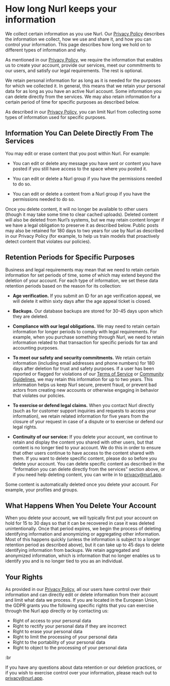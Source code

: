 # How long Nurl keeps your information

We collect certain information as you use Nurl. Our [Privacy Policy](/legal/privacy/) describes the information we collect, how we use and share it, and how you can control your information. This page describes how long we hold on to different types of information and why.

As mentioned in our [Privacy Policy](/legal/privacy/), we require the information that enables us to create your account, provide our services, meet our commitments to our users, and satisfy our legal requirements. The rest is optional.

We retain personal information for as long as it is needed for the purposes for which we collected it. In general, this means that we retain your personal data for as long as you have an active Nurl account. Some information you can delete directly from the services. We may also retain information for a certain period of time for specific purposes as described below.

As described in our [Privacy Policy](/legal/privacy/), you can limit Nurl from collecting some types of information used for specific purposes.

## Information You Can Delete Directly From The Services

You may edit or erase content that you post within Nurl. For example:

- You can edit or delete any message you have sent or content you have posted if you still have access to the space where you posted it.

- You can edit or delete a Nurl group if you have the permissions needed to do so.

- You can edit or delete a content from a Nurl group if you have the permissions needed to do so.

Once you delete content, it will no longer be available to other users (though it may take some time to clear cached uploads). Deleted content will also be deleted from Nurl’s systems, but we may retain content longer if we have a legal obligation to preserve it as described below. Public posts may also be retained for 180 days to two years for use by Nurl as described in our Privacy Policy (for example, to help us train models that proactively detect content that violates our policies).

## Retention Periods for Specific Purposes

Business and legal requirements may mean that we need to retain certain information for set periods of time, some of which may extend beyond the deletion of your account. For each type of information, we set these data retention periods based on the reason for its collection:

- **Age verification.** If you submit an ID for an age verification appeal, we will delete it within sixty days after the age appeal ticket is closed.

- **Backups.** Our database backups are stored for 30-45 days upon which they are deleted.

- **Compliance with our legal obligations.** We may need to retain certain information for longer periods to comply with legal requirements. For example, when you purchase something through Nurl, we need to retain information related to that transaction for specific periods for tax and accounting purposes.

- **To meet our safety and security commitments.** We retain certain information (including email addresses and phone numbers) for 180 days after deletion for trust and safety purposes. If a user has been reported or flagged for violations of our [Terms of Service](/legal/terms/) or [Community Guidelines](/legal/community-guidelines/), we may retain this information for up to two years. This information helps us keep Nurl secure, prevent fraud, or prevent bad actors from creating new accounts or otherwise engaging in behavior that violates our policies.

- **To exercise or defend legal claims.** When you contact Nurl directly (such as for customer support inquiries and requests to access your information), we retain related information for five years from the closure of your request in case of a dispute or to exercise or defend our legal rights.

- **Continuity of our service:** If you delete your account, we continue to retain and display the content you shared with other users, but that content is no longer tied to your account. We do this in order to ensure that other users continue to have access to the content shared with them. If you want to delete specific content, please do so before you delete your account. You can delete specific content as described in the “Information you can delete directly from the services” section above, or if you need help deleting content, you can write in to <privacy@nurl.app>.

Some content is automatically deleted once you delete your account. For example, your profiles and groups.

## What Happens When You Delete Your Account

When you delete your account, we will typically first put your account on hold for 15 to 30 days so that it can be recovered in case it was deleted unintentionally. Once that period expires, we begin the process of deleting identifying information and anonymizing or aggregating other information. Most of this happens quickly (unless the information is subject to a longer retention period as described above), but it can take up to 45 days to delete identifying information from backups. We retain aggregated and anonymized information, which is information that no longer enables us to identify you and is no longer tied to you as an individual.

## Your Rights

As provided in our [Privacy Policy](/legal/privacy/), all our users have control over their information and can directly edit or delete information from their account and limit what data we process. If you are located in the European Union, the GDPR grants you the following specific rights that you can exercise through the Nurl app directly or by contacting us:

- Right of access to your personal data
- Right to rectify your personal data if they are incorrect
- Right to erase your personal data
- Right to limit the processing of your personal data
- Right to the portability of your personal data
- Right to object to the processing of your personal data

:br

If you have any questions about data retention or our deletion practices, or if you wish to exercise control over your information, please reach out to <privacy@nurl.app>.
